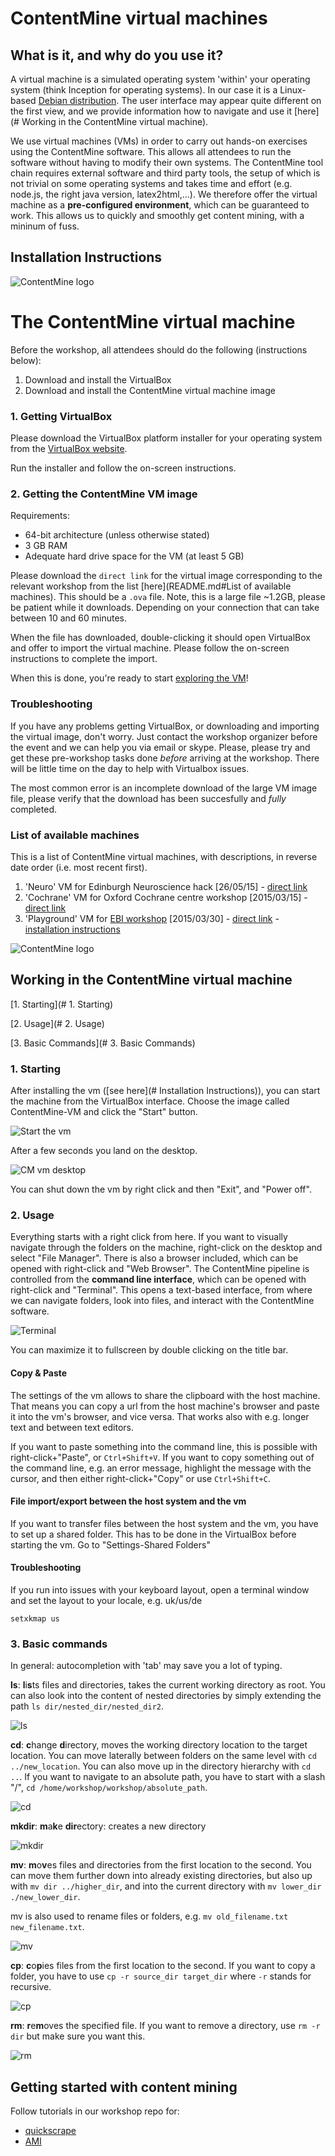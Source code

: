 # ContentMine virtual machines

## What is it, and why do you use it?

A virtual machine is a simulated operating system 'within' your operating system (think Inception for operating systems). In our case it is a Linux-based [Debian distribution](https://www.debian.org/). The user interface may appear quite different on the first view, and we provide information how to navigate and use it [here](# Working in the ContentMine virtual machine).

We use virtual machines (VMs) in order to carry out hands-on exercises using the ContentMine software. This allows all attendees to run the software without having to modify their own systems. The ContentMine tool chain requires external software and third party tools, the setup of which is not trivial on some operating systems and takes time and effort (e.g. node.js, the right java version, latex2html,...). We therefore offer the virtual machine as a **pre-configured environment**, which can be guaranteed to work. This allows us to quickly and smoothly get content mining, with a mininum of fuss.

## Installation Instructions
![ContentMine logo](https://github.com/ContentMine/assets/blob/master/png/Content_mine(small).png)

# The ContentMine virtual machine

Before the workshop, all attendees should do the following (instructions below):

1. Download and install the VirtualBox
2. Download and install the ContentMine virtual machine image

### 1. Getting VirtualBox

Please download the VirtualBox platform installer for your operating system from the [VirtualBox website](https://www.virtualbox.org/wiki/Downloads).

Run the installer and follow the on-screen instructions.

### 2. Getting the ContentMine VM image

Requirements:
* 64-bit architecture (unless otherwise stated)
* 3 GB RAM
* Adequate hard drive space for the VM (at least 5 GB)

Please download the `direct link` for the virtual image corresponding to the relevant workshop from the list [here](README.md#List of available machines). This should be a `.ova` file. Note, this is a large file ~1.2GB, please be patient while it downloads. Depending on your connection that can take between 10 and 60 minutes.

When the file has downloaded, double-clicking it should open VirtualBox and offer to import the virtual machine. Please follow the on-screen instructions to complete the import.

When this is done, you're ready to start [exploring the VM](../../resources/images/software/vms/using_contentmine_vm.md)!

### Troubleshooting

If you have any problems getting VirtualBox, or downloading and importing the virtual image, don't worry. Just contact the workshop organizer before the event and we can help you via email or skype. Please, please try and get these pre-workshop tasks done _before_ arriving at the workshop. There will be little time on the day to help with Virtualbox issues.

The most common error is an incomplete download of the large VM image file, please verify that the download has been succesfully and _fully_ completed.

### List of available machines

This is a list of ContentMine virtual machines, with descriptions, in reverse date order (i.e. most recent first).

1. 'Neuro' VM for Edinburgh Neuroscience hack [26/05/15] - [direct link](https://www.dropbox.com/s/yes9af47fn8vnz7/ContentMine-VM.ova?dl=0)
2. 'Cochrane' VM for Oxford Cochrane centre workshop [2015/03/15] - [direct link](https://drive.google.com/file/d/0B6ChGXuXmOEDemRtb1JBakREYWc/view?usp=sharing)
3. 'Playground' VM for [EBI workshop](https://github.com/ContentMine/EBI_workshop_20150330) [2015/03/30] - [direct link](https://drive.google.com/uc?export=download&confirm=dp8f&id=0B6ChGXuXmOEDNWx2d0EwbDkyY00) - [installation instructions](https://github.com/ContentMine/EBI_workshop_20150330/blob/master/docs/pre-workshop_installation.pdf)


![ContentMine logo](https://github.com/ContentMine/assets/blob/master/png/Content_mine(small).png)


## Working in the ContentMine virtual machine

[1. Starting](# 1. Starting)

[2. Usage](# 2. Usage)

[3. Basic Commands](# 3. Basic Commands)

### 1. Starting

After installing the vm ([see here](# Installation Instructions)), you can start the machine from the VirtualBox interface. Choose the image called ContentMine-VM and click the "Start" button.

![Start the vm](../../resources/images/software/vms/starting-vm.png)

After a few seconds you land on the desktop.

![CM vm desktop](../../resources/images/software/vms/desktop.png)

You can shut down the vm by right click and then "Exit", and "Power off".

### 2. Usage

Everything starts with a right click from here. If you want to visually navigate through the folders on the machine, right-click on the desktop and select "File Manager". There is also a browser included, which can be opened with right-click and "Web Browser".
The ContentMine pipeline is controlled from the **command line interface**, which can be opened with right-click and "Terminal". This opens a text-based interface, from where we can navigate folders, look into files, and interact with the ContentMine software.

![Terminal](../../resources/images/software/vms/terminal.png)

You can maximize it to fullscreen by double clicking on the title bar.

#### Copy & Paste

The settings of the vm allows to share the clipboard with the host machine. That means you can copy a url from the host machine's browser and paste it into the vm's browser, and vice versa. That works also with e.g. longer text and between text editors.

If you want to paste something into the command line, this is possible with right-click+"Paste", or ```Ctrl+Shift+V```. If you want to copy something out of the command line, e.g. an error message, highlight the message with the cursor, and then either right-click+"Copy" or use ```Ctrl+Shift+C```.

#### File import/export between the host system and the vm

If you want to transfer files between the host system and the vm, you have to set up a shared folder. This has to be done in the VirtualBox before starting the vm. Go to "Settings-Shared Folders"


#### Troubleshooting

If you run into issues with your keyboard layout, open a terminal window and set the layout to your locale, e.g. uk/us/de
```
setxkmap us
```


### 3. Basic commands

In general: autocompletion with 'tab' may save you a lot of typing.

**ls**: **l**i**s**ts files and directories, takes the current working directory as root. You can also look into the content of nested directories by simply extending the path ```ls dir/nested_dir/nested_dir2```.

![ls](../../resources/images/software/vms/ls.png)

**cd**: **c**hange **d**irectory, moves the working directory location to the target location. You can move laterally between folders on the same level with ```cd ../new_location```. You can also move up in the directory hierarchy with ```cd ..```. If you want to navigate to an absolute path, you have to start with a slash "/", ```cd /home/workshop/workshop/absolute_path```.

![cd](../../resources/images/software/vms/cd.png)

**mkdir**: **m**a**k**e **dir**ectory: creates a new directory

![mkdir](../../resources/images/software/vms/mkdir.png)

**mv**: **m**o**v**es files and directories from the first location to the second. You can move them further down into already existing directories, but also up with ```mv dir ../higher_dir```, and into the current directory with ```mv lower_dir ./new_lower_dir```.

mv is also used to rename files or folders, e.g. ```mv old_filename.txt new_filename.txt```.

![mv](../../resources/images/software/vms/mv.png)

**cp**: **c**o**p**ies files from the first location to the second. If you want to copy a folder, you have to use ```cp -r source_dir target_dir``` where ```-r``` stands for recursive.

![cp](../../resources/images/software/vms/cp.png)

**rm**: **r**e**m**oves the specified file. If you want to remove a directory, use ```rm -r dir``` but make sure you want this.

![rm](../../resources/images/software/vms/rm.png)

## Getting started with content mining

Follow tutorials in our workshop repo for:
* [quickscrape](https://github.com/ContentMine/workshops/tree/master/sessions/demo_scraping)
* [AMI](https://github.com/ContentMine/workshops/tree/master/sessions/demo_ami)
